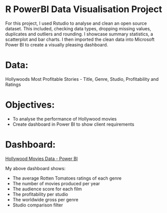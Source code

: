 # R PowerBI Data Visualisation Project
For this project, I used Rstudio to analyse and clean an open source dataset. This included, checking data types, dropping missing values, duplicates and outliers and rounding. I showcase summary statistics, a scatterplot and bar charts. I then imported the clean data into Microsoft Power BI to create a visually pleasing dashboard.  

# Data:
Hollywoods Most Profitable Stories - Title, Genre, Studio, Profitability and Ratings

# Objectives:
- To analyse the performance of Hollywood movies
- Create dashboard in Power BI to show client requirements

# Dashboard:
[Hollywood Movies Data - Power BI](https://app.powerbi.com/groups/me/reports/784634b5-aabb-452c-abdf-1c18d663b96e/ReportSection)



My above dashboard shows:
- The average Rotten Tomatoes ratings of each genre
- The number of movies produced per year
- The audience score for each film
- The profitability per studio
- The worldwide gross per genre
- Studio comparison filter
